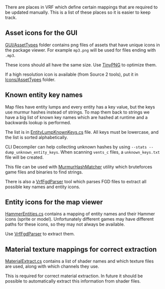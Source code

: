 There are places in VRF which define certain mappings that are required to be updated manually.
This is a list of these places so it is easier to keep track.

## Asset icons for the GUI

[GUI/AssetTypes](../GUI/AssetTypes/) folder contains png files of assets that have unique icons in the
package viewer. For example `mp3.png` will be used for files ending with `.mp3`.

These icons should all have the same size. Use [TinyPNG](https://tinypng.com/) to optimize them.

If a high resolution icon is available (from Source 2 tools), put it in [Icons/AssetTypes](../Icons/AssetTypes) folder.

## Known entity key names

Map files have entity lumps and every entity has a key value, but the keys use murmur hashes instead of strings.
To map them back to strings we have a big list of known key names which are hashed at runtime and a backwards lookup is performed.

The list is in [EntityLumpKnownKeys.cs](../ValveResourceFormat/Utils/EntityLumpKnownKeys.cs) file.
All keys must be lowercase, and the list is sorted alphabetically.

CLI Decompiler can help collecting unknown hashes by using `--stats --dump_unknown_entity_keys`.
When scanning `vents_c` files, a `unknown_keys.txt` file will be created.

This file can be used with [MurmurHashMatcher](../Misc/MurmurHashMatcher) utility which bruteforces game files and binaries to find strings.

There is also a [VrfFgdParser](../Misc/VrfFgdParser) tool which parses FGD files to extract all possible key names and entity icons.

## Entity icons for the map viewer

[HammerEntities.cs](../GUI/Utils/HammerEntities.cs) contains a mapping of entity names and their Hammer icons (sprite or model).
Unfortunately different games may have different paths for these icons, so they may not always be available.

Use [VrfFgdParser](../Misc/VrfFgdParser) to extract them.

## Material texture mappings for correct extraction

[MaterialExtract.cs](../ValveResourceFormat/IO/MaterialExtract.cs) contains a list of shader names and which texture files are used,
along with which channels they use.

This is required for correct material extraction. In future it should be possible to automatically extract this information from shader files.

